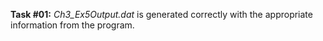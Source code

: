 **Task #01:** *Ch3_Ex5Output.dat* is generated correctly with the appropriate information from the program.